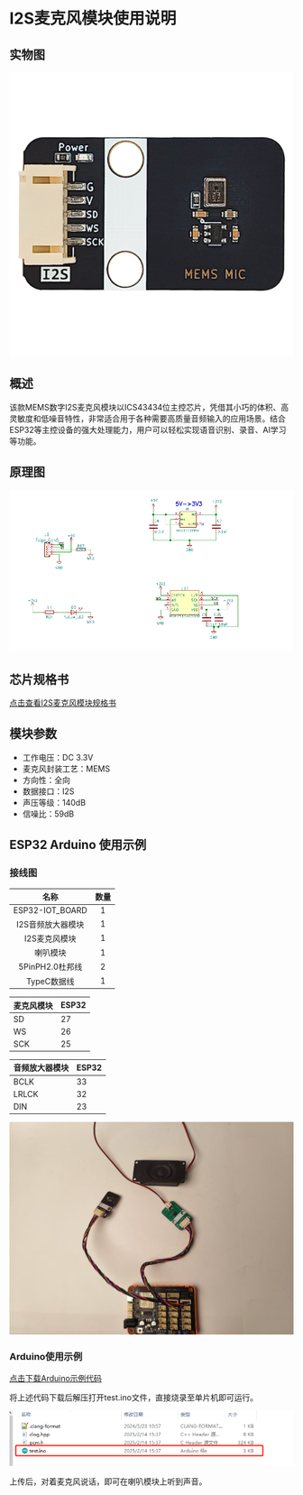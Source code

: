 # I2S麦克风模块使用说明

## 实物图

![实物图](picture\fe4db4fa6d60ad4f65a781c77422d75.jpg)

## 概述

该款MEMS数字I2S麦克风模块以ICS43434位主控芯片，凭借其小巧的体积、高灵敏度和低噪音特性，非常适合用于各种需要高质量音频输入的应用场景。结合ESP32等主控设备的强大处理能力，用户可以轻松实现语音识别、录音、AI学习等功能。

## 原理图

![原理图](picture/企业微信截图_17397591702741.png)

## 芯片规格书

[点击查看I2S麦克风模块规格书](zh-cn/ph2.0_sensors/smart_module/i2s_mems_mic/ICS-43434.pdf ':ignore')

## 模块参数

- 工作电压：DC 3.3V
- 麦克风封装工艺：MEMS
- 方向性：全向
- 数据接口：I2S
- 声压等级：140dB
- 信噪比：59dB

## ESP32 Arduino 使用示例

### 接线图

|       名称        | 数量 |
| :---------------: | :--: |
|  ESP32-IOT_BOARD  |  1   |
| I2S音频放大器模块 |  1   |
|   I2S麦克风模块   |  1   |
|     喇叭模块      |  1   |
|  5PinPH2.0杜邦线  |  2   |
|    TypeC数据线    |  1   |

| 麦克风模块 | ESP32 |
| ---------- | ----- |
| SD         | 27    |
| WS         | 26    |
| SCK        | 25    |

| 音频放大器模块 | ESP32 |
| -------------- | ----- |
| BCLK           | 33    |
| LRLCK          | 32    |
| DIN            | 23    |

![接线图](picture\0d78779d3037b02b210861fc6a63f5b.jpg)

### Arduino使用示例

[点击下载Arduino示例代码](zh-cn/ph2.0_sensors/smart_module/i2s_mems_mic/esp32_i2s_rw.zip ':ignore')

将上述代码下载后解压打开test.ino文件，直接烧录至单片机即可运行。

![alt text](picture/1739764056471.jpg)

上传后，对着麦克风说话，即可在喇叭模块上听到声音。
